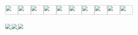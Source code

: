 
<div style="display: flex">
  <img height="30px" width="40px" src="https://cdn.jsdelivr.net/gh/devicons/devicon/icons/html5/html5-original.svg" />
  <img height="30px" width="40px" src="https://cdn.jsdelivr.net/gh/devicons/devicon/icons/css3/css3-original.svg" />
  <img height="30px" width="40px" src="https://cdn.jsdelivr.net/gh/devicons/devicon/icons/javascript/javascript-original.svg"/>
  <img height="30px" width="40px" src="https://cdn.jsdelivr.net/gh/devicons/devicon/icons/react/react-original-wordmark.svg" />
  <img height="30px" width="40px" src="https://cdn.jsdelivr.net/gh/devicons/devicon/icons/redux/redux-original.svg" />
  <img height="30px" width="40px" src="https://cdn.jsdelivr.net/gh/devicons/devicon/icons/typescript/typescript-original.svg" />
  <img height="30px" width="40px" src="https://cdn.jsdelivr.net/gh/devicons/devicon/icons/docker/docker-plain-wordmark.svg" />
  <img height="30px" width="40px" src="https://cdn.jsdelivr.net/gh/devicons/devicon/icons/postgresql/postgresql-original-wordmark.svg" />
  <img height="30px" width="40px" src="https://cdn.jsdelivr.net/gh/devicons/devicon/icons/python/python-original-wordmark.svg" />
  <img height="30px" width="40px" src="https://cdn.jsdelivr.net/gh/devicons/devicon/icons/django/django-plain-wordmark.svg" />
          
          
          
</div>

##
<div>
  <a href="mailto:pedrohtbl@gmail.com" target="_blank"> <img src="https://img.shields.io/badge/Gmail-D14836?style=for-the-badge&logo=gmail&logoColor=white"> </a>
  <a href="https://www.linkedin.com/in/pedro-htbl/" target="_blank"> <img src="https://img.shields.io/badge/LinkedIn-0077B5?style=for-the-badge&logo=linkedin&logoColor=white"> </a>
   <a href="https://portfolio-nine-brown-77.vercel.app/" target="_blank"> <img src="https://img.shields.io/badge/Vercel-000000?style=for-the-badge&logo=vercel&logoColor=white"> </a>
</div>




          
          
